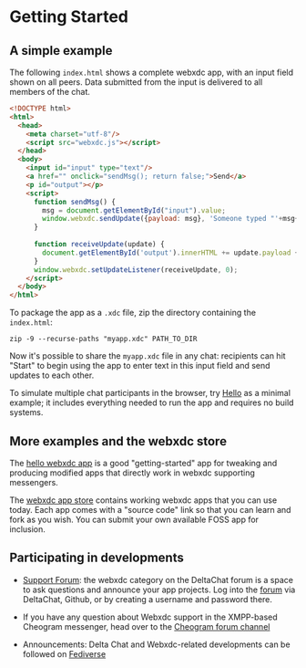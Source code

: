 # Getting Started 


## A simple example

The following `index.html` shows a complete webxdc app, with an input field shown on all peers. Data submitted from the input is delivered to all members of the chat.

```html
<!DOCTYPE html>
<html>
  <head>
    <meta charset="utf-8"/>
    <script src="webxdc.js"></script>
  </head>
  <body>
    <input id="input" type="text"/>
    <a href="" onclick="sendMsg(); return false;">Send</a>
    <p id="output"></p>
    <script>
      function sendMsg() {
        msg = document.getElementById("input").value;
        window.webxdc.sendUpdate({payload: msg}, 'Someone typed "'+msg+'".');
      }
    
      function receiveUpdate(update) {
        document.getElementById('output').innerHTML += update.payload + "<br>";
      }
      window.webxdc.setUpdateListener(receiveUpdate, 0);
    </script>
  </body>
</html>
```

To package the app as a `.xdc` file, zip the directory containing the `index.html`:

```shell
zip -9 --recurse-paths "myapp.xdc" PATH_TO_DIR
```

Now it's possible to share the `myapp.xdc` file in any chat: recipients can hit "Start" to begin using the app to enter text in this input field and send updates to each other. 

To simulate multiple chat participants in the browser, try [Hello](https://github.com/webxdc/hello) as a minimal example; it includes everything needed to run the app and requires no build systems.


## More examples and the webxdc store 

The [hello webxdc app](https://github.com/webxdc/hello) is a good "getting-started" app 
for tweaking and producing modified apps that directly work in webxdc supporting messengers. 

The [webxdc app store](https://webxdc.org/apps) contains working webxdc apps that you can use today. 
Each app comes with a "source code" link so that you can learn and fork as you wish. 
You can submit your own available FOSS app for inclusion. 

## Participating in developments 

- [Support Forum](https://support.delta.chat/c/webxdc/20): the webxdc category on the DeltaChat forum is a space to ask questions and announce your app projects. Log into the [forum](https://support.delta.chat) via DeltaChat, Github, or by creating a username and password there.

- If you have any question about Webxdc support in the XMPP-based Cheogram messenger, head over
  to the [Cheogram forum channel](https://anonymous.cheogram.com/discuss@conference.soprani.ca)

- Announcements: Delta Chat and Webxdc-related developments can be
  followed on [Fediverse](https://chaos.social/@delta)
